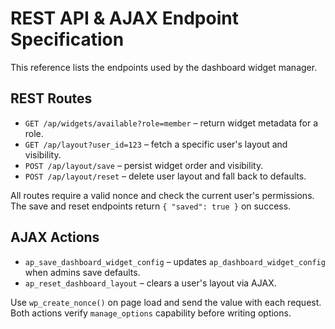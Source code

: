 # REST API & AJAX Endpoint Specification

This reference lists the endpoints used by the dashboard widget manager.

## REST Routes
- `GET /ap/widgets/available?role=member` – return widget metadata for a role.
- `GET /ap/layout?user_id=123` – fetch a specific user's layout and visibility.
- `POST /ap/layout/save` – persist widget order and visibility.
- `POST /ap/layout/reset` – delete user layout and fall back to defaults.

All routes require a valid nonce and check the current user's permissions. The save and reset endpoints return `{ "saved": true }` on success.

## AJAX Actions
- `ap_save_dashboard_widget_config` – updates `ap_dashboard_widget_config` when admins save defaults.
- `ap_reset_dashboard_layout` – clears a user's layout via AJAX.

Use `wp_create_nonce()` on page load and send the value with each request. Both actions verify `manage_options` capability before writing options.
